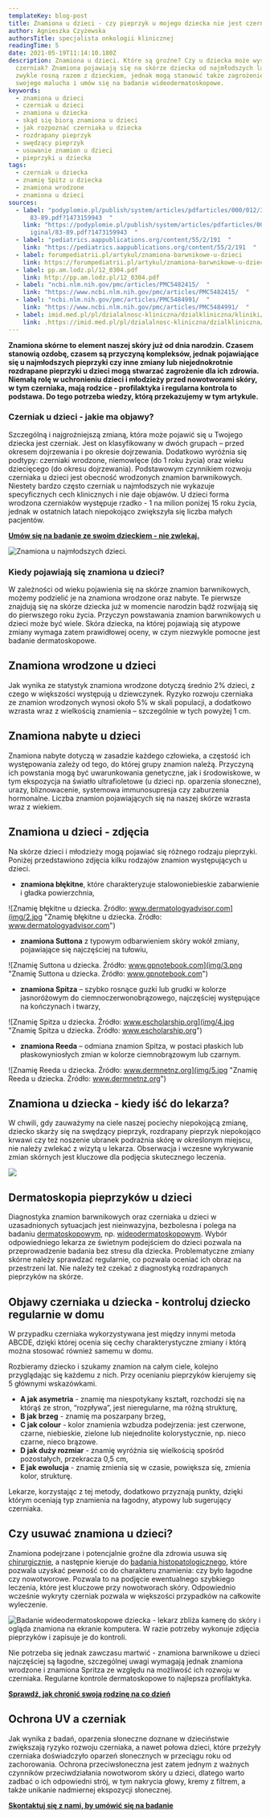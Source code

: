```yaml
---
templateKey: blog-post
title: Znamiona u dzieci - czy pieprzyk u mojego dziecka nie jest czerniakiem?
author: Agnieszka Czyżewska
authorsTitle: specjalista onkologii klinicznej
readingTime: 5
date: 2021-05-19T11:14:10.180Z
description: Znamiona u dzieci. Które są groźne? Czy u dziecka może wystąpić
  czerniak? Znamiona pojawiają się na skórze dziecka od najmłodszych lat i
  zwykle rosną razem z dzieckiem, jednak mogą stanowić także zagrożenie! Zbadaj
  swojego malucha i umów się na badanie wideodermatoskopowe.
keywords:
  - znamiona u dzieci
  - czerniak u dzieci
  - znamiona u dziecka
  - skąd się biorą znamiona u dzieci
  - jak rozpoznać czerniaka u dziecka
  - rozdrapany pieprzyk
  - swędzący pieprzyk
  - usuwanie znamion u dzieci
  - pieprzyki u dziecka
tags:
  - czerniak u dziecka
  - znamię Spitz u dziecka
  - znamiona wrodzone
  - znamiona u dzieci
sources:
  - label: "podyplomie.pl/publish/system/articles/pdfarticles/000/012/309/original/\
      83-89.pdf?1473159943  "
    link: "https://podyplomie.pl/publish/system/articles/pdfarticles/000/012/309/or\
      iginal/83-89.pdf?1473159943  "
  - label: "pediatrics.aappublications.org/content/55/2/191  "
    link: "https://pediatrics.aappublications.org/content/55/2/191  "
  - label: forumpediatrii.pl/artykul/znamiona-barwnikowe-u-dzieci
    link: https://forumpediatrii.pl/artykul/znamiona-barwnikowe-u-dzieci
  - label: pp.am.lodz.pl/12_0304.pdf
    link: http://pp.am.lodz.pl/12_0304.pdf
  - label: "ncbi.nlm.nih.gov/pmc/articles/PMC5482415/  "
    link: "https://www.ncbi.nlm.nih.gov/pmc/articles/PMC5482415/  "
  - label: "ncbi.nlm.nih.gov/pmc/articles/PMC5484991/  "
    link: "https://www.ncbi.nlm.nih.gov/pmc/articles/PMC5484991/  "
  - label: imid.med.pl/pl/dzialalnosc-kliniczna/dzialkliniczna/kliniki/klinika-onkologii-i-chirurgii-onkologicznej/czerniak-u-dzieci
    link: .https://imid.med.pl/pl/dzialalnosc-kliniczna/dzialkliniczna/kliniki/klinika-onkologii-i-chirurgii-onkologicznej/czerniak-u-dzieci
---
```

**Znamiona skórne to element naszej skóry już od dnia narodzin. Czasem stanowią ozdobę, czasem są przyczyną kompleksów, jednak pojawiające się u najmłodszych pieprzyki czy inne zmiany lub niejednokrotnie rozdrapane pieprzyki u dzieci mogą stwarzać zagrożenie dla ich zdrowia. Niemałą rolę w uchronieniu dzieci i młodzieży przed nowotworami skóry, w tym czerniaka, mają rodzice - profilaktyka i regularna kontrola to podstawa. Do tego potrzeba wiedzy, którą przekazujemy w tym artykule.**

### Czerniak u dzieci - jakie ma objawy?

Szczególną i najgroźniejszą zmianą, która może pojawić się u Twojego dziecka jest czerniak. Jest on klasyfikowany w dwóch grupach – przed okresem dojrzewania i po okresie dojrzewania. Dodatkowo wyróżnia się podtypy:
czerniaki wrodzone, niemowlęce (do 1 roku życia) oraz 
wieku dziecięcego (do okresu dojrzewania). 
Podstawowym czynnikiem rozwoju czerniaka u dzieci jest obecność wrodzonych znamion barwnikowych. Niestety bardzo często czerniak u najmłodszych nie wykazuje specyficznych cech klinicznych i nie daje objawów. U dzieci forma wrodzona czerniaków występuje rzadko - 1 na milion poniżej 15 roku życia, jednak w ostatnich latach niepokojąco zwiększyła się liczba małych pacjentów.



**[Umów się na badanie ze swoim dzieckiem - nie zwlekaj.](https://twojeznamiona.pl/kontakt)**

![Znamiona u najmłodszych dzieci.](img/1.jpg "Znamiona u najmłodszych dzieci.")

### Kiedy pojawiają się znamiona u dzieci?

W zależności od wieku pojawienia się na skórze znamion barwnikowych, możemy podzielić je na znamiona wrodzone oraz nabyte. Te pierwsze znajdują się na skórze dziecka już w momencie narodzin bądź rozwijają się do pierwszego roku życia. Przyczyn powstawania znamion barwnikowych u dzieci może być wiele. Skóra dziecka, na której pojawiają się atypowe zmiany wymaga zatem prawidłowej oceny, w czym niezwykle pomocne jest badanie dermatoskopowe. 

## Znamiona wrodzone u dzieci

Jak wynika ze statystyk znamiona wrodzone dotyczą średnio 2% dzieci, z czego w większości występują u dziewczynek. Ryzyko rozwoju czerniaka ze znamion wrodzonych wynosi około 5% w skali populacji, a dodatkowo wzrasta wraz z wielkością znamienia – szczególnie w tych powyżej 1 cm.  

## Znamiona nabyte u dzieci

Znamiona nabyte dotyczą w zasadzie każdego człowieka, a częstość ich występowania zależy od tego, do której grupy znamion należą. Przyczyną ich powstania mogą być uwarunkowania genetyczne, jak i środowiskowe, w tym ekspozycja na światło ultrafioletowe (u dzieci np. oparzenia słoneczne), urazy, bliznowacenie, systemowa immunosupresja czy zaburzenia hormonalne. Liczba znamion pojawiających się na naszej skórze wzrasta wraz z wiekiem.

## Znamiona u dzieci - zdjęcia

Na skórze dzieci i młodzieży mogą pojawiać się różnego rodzaju pieprzyki. Poniżej przedstawiono zdjęcia kilku rodzajów znamion występujących u dzieci.

* **znamiona błękitne**, które charakteryzuje stalowoniebieskie zabarwienie i gładka powierzchnia,

![Znamię błękitne u dziecka. Źródło: www.dermatologyadvisor.com](img/2.jpg "Znamię błękitne u dziecka. Źródło: www.dermatologyadvisor.com")

* **znamiona Suttona** z typowym odbarwieniem skóry wokół zmiany, pojawiające się najczęściej na tułowiu,

![Znamię Suttona u dziecka. Źródło: www.gpnotebook.com](img/3.png "Znamię Suttona u dziecka. Źródło: www.gpnotebook.com")

* **znamiona Spitza** – szybko rosnące guzki lub grudki w kolorze jasnoróżowym do ciemnoczerwonobrązowego, najczęściej występujące na kończynach i twarzy,

![Znamię Spitza u dziecka. Źródło: www.escholarship.org](img/4.jpg "Znamię Spitza u dziecka. Źródło: www.escholarship.org")

* **znamiona Reeda** – odmiana znamion Spitza, w postaci płaskich lub płaskowyniosłych zmian w kolorze ciemnobrązowym lub czarnym.

![Znamię Reeda u dziecka. Źródło: www.dermnetnz.org](img/5.jpg "Znamię Reeda u dziecka. Źródło: www.dermnetnz.org")

<More link="https://twojeznamiona.pl/czerniak/rodzaje-czerniaka-zdjecia" text="Inne rodzaje znamion! Sprawdź" cta="Zobacz również:" />

## Znamiona u dziecka - kiedy iść do lekarza?

W chwili, gdy zauważymy na ciele naszej pociechy niepokojącą zmianę, dziecko skarży się na swędzący pieprzyk, rozdrapany pieprzyk niepokojąco krwawi czy też noszenie ubranek podrażnia skórę w określonym miejscu, nie należy zwlekać z wizytą u lekarza. Obserwacja i wczesne wykrywanie zmian skórnych jest kluczowe dla podjęcia skutecznego leczenia.

![](img/6.jpg)

## Dermatoskopia pieprzyków u dzieci

Diagnostyka znamion barwnikowych oraz czerniaka u dzieci w uzasadnionych sytuacjach jest nieinwazyjna, bezbolesna i polega na badaniu [dermatoskopowym](https://twojeznamiona.pl/dermatoskopia-badanie-znamion), np. [wideodermatoskopowym](https://twojeznamiona.pl/wideodermatoskopia-komputerowe-badanie-znamion). Wybór odpowiedniego lekarza ze świetnym podejściem do dzieci pozwala na przeprowadzenie badania bez stresu dla dziecka. Problematyczne zmiany skórne należy sprawdzać regularnie, co pozwala oceniać ich obraz na przestrzeni lat. Nie należy też czekać z diagnostyką rozdrapanych pieprzyków na skórze.

<More link="https://twojeznamiona.pl/kontakt" text="Czy działamy w Twoim mieście.  Umów się." cta="Sprawdź" />

## Objawy czerniaka u dziecka - kontroluj dziecko regularnie w domu

W przypadku czerniaka wykorzystywana jest między innymi metoda ABCDE, dzięki której ocenia się cechy charakterystyczne zmiany i którą można stosować również samemu w domu. 

<More link="https://twojeznamiona.pl/czerniak" text="Czerniak - diagnostyka i leczenie" cta="Sprawdź" />

Rozbieramy dziecko i szukamy znamion na całym ciele, kolejno przyglądając się każdemu z nich. Przy ocenianiu pieprzyków kierujemy się 5 głównymi wskazówkami.

* **A jak asymetria** - znamię ma niespotykany kształt, rozchodzi się na którąś ze stron, “rozpływa”, jest nieregularne, ma różną strukturę,
* **B jak brzeg** - znamię ma poszarpany brzeg, 
* **C jak colour** - kolor znamienia wzbudza podejrzenia: jest czerwone, czarne, niebieskie, zielone lub niejednolite kolorystycznie, np. nieco czarne, nieco brązowe. 
* **D jak duży rozmiar** - znamię wyróżnia się wielkością spośród pozostałych, przekracza 0,5 cm, 
* **E jak ewolucja** - znamię zmienia się w czasie, powiększa się, zmienia kolor, strukturę. 

Lekarze, korzystając z tej metody, dodatkowo przyznają punkty, dzięki którym oceniają typ znamienia na łagodny, atypowy lub sugerujący czerniaka. 

## Czy usuwać znamiona u dzieci?

Znamiona podejrzane i potencjalnie groźne dla zdrowia usuwa się [chirurgicznie](https://twojeznamiona.pl/chirurgiczne-usuwanie-znamion), a następnie kieruje do [badania histopatologicznego](https://twojeznamiona.pl/chirurgiczne-usuwanie-znamion#histopatologia), które pozwala uzyskać pewność co do charakteru znamienia: czy było łagodne czy nowotworowe. Pozwala to na podjęcie ewentualnego szybkiego leczenia, które jest kluczowe przy nowotworach skóry. Odpowiednio wcześnie wykryty czerniak pozwala w większości przypadków na całkowite wyleczenie.

![Badanie wideodermatoskopowe dziecka - lekarz zbliża kamerę do skóry i ogląda znamiona na ekranie komputera. W razie potrzeby wykonuje zdjęcia pieprzyków i zapisuje je do kontroli.](img/7.jpg "Badanie wideodermatoskopowe dziecka - lekarz zbliża kamerę do skóry i ogląda znamiona na ekranie komputera. W razie potrzeby wykonuje zdjęcia pieprzyków i zapisuje je do kontroli.")

Nie potrzeba się jednak zawczasu martwić - znamiona barwnikowe u dzieci najczęściej są łagodne, szczególnej uwagi wymagają jednak znamiona wrodzone i znamiona Spritza ze względu na możliwość ich rozwoju w czerniaka. Regularne kontrole dermatoskopowe to najlepsza profilaktyka.



**[Sprawdź, jak chronić swoją rodzinę na co dzień](https://twojeznamiona.pl/blog/jak-chronic-sie-przed-nowotworem-skory)**



## Ochrona UV a czerniak

Jak wynika z badań, oparzenia słoneczne doznane w dzieciństwie zwiększają ryzyko rozwoju czerniaka, a nawet połowa dzieci, które przeżyły czerniaka doświadczyło oparzeń słonecznych w przeciągu roku od zachorowania. Ochrona przeciwsłoneczna jest zatem jednym z ważnych czynników przeciwdziałania nowotworom skóry u dzieci, dlatego warto zadbać o ich odpowiedni strój, w tym nakrycia głowy, kremy z filtrem, a także unikanie nadmiernej ekspozycji słonecznej.



**[Skontaktuj się z nami, by umówić się na badanie](https://twojeznamiona.pl/kontakt)**